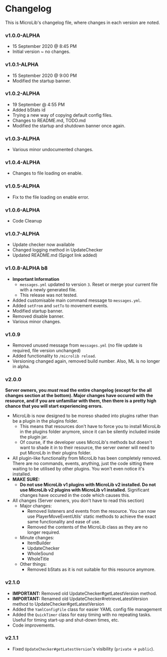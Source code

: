 # Changelog
This is MicroLib's changelog file, where changes in each version are noted.

### v1.0.0-ALPHA
* 15 September 2020 @ 8:45 PM
* Initial version ~ no changes.

### v1.0.1-ALPHA
* 15 September 2020 @ 9:00 PM
* Modified the startup banner.

### v1.0.2-ALPHA
* 19 September @ 4:55 PM
* Added bStats id
* Trying a new way of copying default config files.
* Changes to README.md, TODO.md
* Modified the startup and shutdown banner once again.

### v1.0.3-ALPHA
* Various minor undocumented changes.

### v1.0.4-ALPHA
* Changes to file loading on enable.

### v1.0.5-ALPHA
* Fix to the file loading on enable error.

### v1.0.6-ALPHA
* Code Cleanup

### v1.0.7-ALPHA
* Update checker now available
* Changed logging method in UpdateChecker
* Updated README.md (Spigot link added)

### v1.0.8-ALPHA b8
* **Important Information**
    * `messages.yml` updated to version `3`. Reset or merge your current file with a newly generated file.
    * This release was not tested.
* Added customisable main command message to `messages.yml`.
* Added `setFrom` and `setTo` to movement events.
* Modified startup banner.
* Removed disable banner.
* Various minor changes.

### v1.0.9
* Removed unused message from `messages.yml` (no file update is required, file version unchanged)
* Added functionality to `/microlib reload`.
* Versioning changed again, removed build number. Also, ML is no longer in alpha.

### v2.0.0
**Server owners, you *must* read the entire changelog (except for the all changes section at the bottom). Major changes have occured with the resource, and if you are unfamiliar with them, then there is a pretty high chance that  you will start experiencing errors.**
* MicroLib is now designed to be moreso shaded into plugins rather than be a plugin in the plugins folder.
  * This means that resources don't have to force you to install MicroLib in the plugins folder anymore, since it can be silently included inside the plugin jar.
  * Of course, if the developer uses MicroLib's methods but doesn't want to shade it in to their resource, the server owner will need to put MicroLib in their plugins folder.
* All plugin-like functionality from MicroLib has been completely removed. There are no commands, events, anything, just the code sitting there waiting to be utilised by other plugins. You won't even notice it's installed.
* **MAKE SURE:**
  * **Do not use MicroLib v1 plugins with MicroLib v2 installed. Do not use MicroLib v2 plugins with MicroLib v1 installed.** Significant changes have occured in the code which causes this.
* All changes (Server owners, you don't have to read this section)
    * Major changes:
      * Removed listeners and events from the resource. You can now use PlayerMoveEventUtils' static methods to achieve the exact same functionality and ease of use.
      * Removed the contents of the MicroLib class as they are no longer required.
    * Minute changes:
      * ItemBuilder
      * UpdateChecker
      * WholeSound
      * WholeTitle
    * Other things:
      * Removed bStats as it is not suitable for this resource anymore.
      
### v2.1.0
* **IMPORTANT:** Removed old UpdateChecker#getLatestVersion method.
* **IMPORTANT:** Renamed old UpdateChecker#retrieveLatestVersion method to UpdateChecker#getLatestVersion
* Added the `YamlConfigFile` class for easier YAML config file management
* Added the `QuickTimer` class for easy timing with no repeating tasks. Useful for timing start-up and shut-down times, etc.
* Code improvements.

### v2.1.1
* Fixed `UpdateChecker#getLatestVersion`'s visibility (`private` -> `public`).